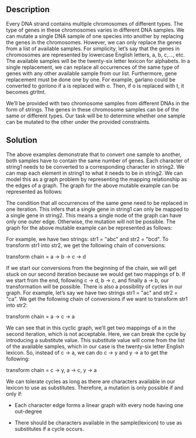 ## Description

Every DNA strand contains multiple chromosomes of different types. The type of genes in these chromosomes varies in different DNA samples. We can mutate a single DNA sample of one species into another by replacing the genes in the chromosomes. However, we can only replace the genes from a list of available samples. For simplicity, let’s say that the genes in chromosomes are represented by lowercase English letters, a, b, c,..., etc. The available samples will be the twenty-six letter lexicon for alphabets. In a single replacement, we can replace all occurrences of the same type of genes with any other available sample from our list. Furthermore, gene replacement must be done one by one. For example, garlano could be converted to gorlono if a is replaced with o. Then, if o is replaced with t, it becomes gtrltnt.

We’ll be provided with two chromosome samples from different DNAs in the form of strings. The genes in these chromosome samples can be of the same or different types. Our task will be to determine whether one sample can be mutated to the other under the provided constraints.

## Solution

The above examples demonstrate that to convert one sample to another, both samples have to contain the same number of genes. Each character of string1 needs to be converted to a corresponding character in string2. We can map each element in string1 to what it needs to be in string2. We can model this as a graph problem by representing the mapping relationship as the edges of a graph. The graph for the above mutable example can be represented as follows:

The condition that all occurrences of the same gene need to be replaced in one iteration. This infers that a single gene in string1 can only be mapped to a single gene in string2. This means a single node of the graph can have only one outer edge. Otherwise, the mutation will not be possible. The graph for the above mutable example can be represented as follows:

For example, we have two strings: str1 = "abc" and str2 = "bcd". To transform str1 into str2, we get the following chain of conversions:

transform chain = a -> b -> c -> d

If we start our conversions from the beginning of the chain, we will get stuck on our second iteration because we would get two mappings of b. If we start from the end, following c -> d, b -> c, and finally a -> b, our transformation will be possible. There is also a possibility of cycles in our graph. For example, let’s say we have two strings str1 = "ac" and str2 = "ca". We get the following chain of conversions if we want to transform str1 into str2:

transform chain = a -> c -> a

We can see that in this cyclic graph, we’ll get two mappings of a in the second iteration, which is not acceptable. Here, we can break the cycle by introducing a substitute value. This substitute value will come from the list of the available samples, which in our case is the twenty-six letter English lexicon. So, instead of c -> a, we can do c -> y and y -> a to get the following:

transform chain = c -> y, a -> c, y -> a

We can tolerate cycles as long as there are characters available in our lexicon to use as substitutes. Therefore, a mutation is only possible if and only if:

* Each character edge forms a linear graph with every node having one out-degree

* There should be characters available in the sample(lexicon) to use as substitutes if a cycle occurs.



